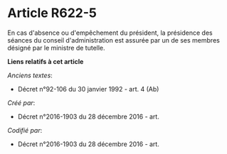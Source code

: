 # Article R622-5

En cas d'absence ou d'empêchement du président, la présidence des séances du conseil d'administration est assurée par un de
ses membres désigné par le ministre de tutelle.

**Liens relatifs à cet article**

_Anciens textes_:

  - Décret n°92-106 du 30 janvier 1992 - art. 4 (Ab)

_Créé par_:

  - Décret n°2016-1903 du 28 décembre 2016 - art.

_Codifié par_:

  - Décret n°2016-1903 du 28 décembre 2016 - art.
